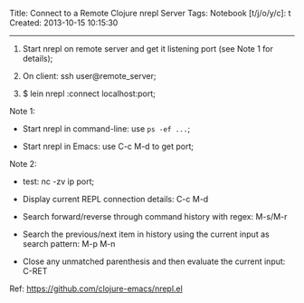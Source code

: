 Title: Connect to a Remote Clojure nrepl Server
Tags: 
Notebook [t/j/o/y/c]: t
Created: 2013-10-15 10:15:30

------

1. Start nrepl on remote server and get it listening port (see Note 1 for details);

1. On client: ssh user@remote_server;

1. $ lein nrepl :connect localhost:port;

Note 1:

* Start nrepl in command-line: use `ps -ef ...`;

* Start nrepl in Emacs: use C-c M-d to get port;

Note 2:

* test: nc -zv ip port;

* Display current REPL connection details: C-c M-d

* Search forward/reverse through command history with regex: M-s/M-r

* Search the previous/next item in history using the current input as search pattern: M-p M-n

* Close any unmatched parenthesis and then evaluate the current input: C-RET

Ref: https://github.com/clojure-emacs/nrepl.el
